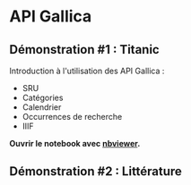 # API Gallica

## Démonstration #1 : Titanic

Introduction à l'utilisation des API Gallica :
- SRU
- Catégories
- Calendrier
- Occurrences de recherche
- IIIF

 
**Ouvrir le notebook avec [nbviewer](https://nbviewer.jupyter.org/github.com/Malichot/API/blob/main/Notebooks_demos/API_Gallica-Titanic.ipynb).**

## Démonstration #2 : Littérature
